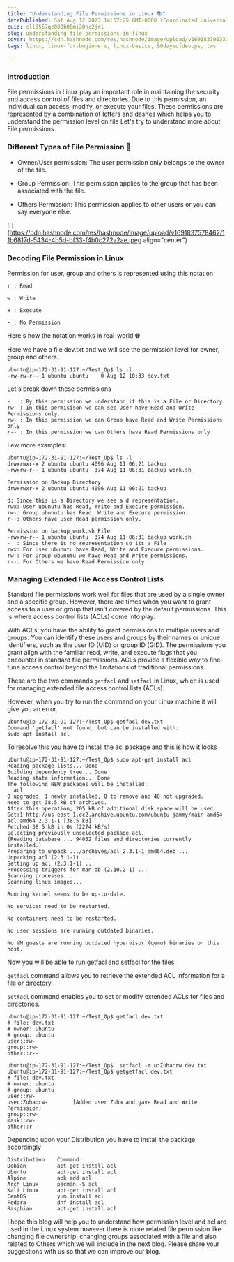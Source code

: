 ```yaml
---
title: "Understanding File Permissions in Linux 📚"
datePublished: Sat Aug 12 2023 14:57:25 GMT+0000 (Coordinated Universal Time)
cuid: cll8557qc000b08mj20nc2jrl
slug: understanding-file-permissions-in-linux
cover: https://cdn.hashnode.com/res/hashnode/image/upload/v1691837903328/3f45b98d-541e-455a-9208-c7af661e36d4.webp
tags: linux, linux-for-beginners, linux-basics, 90daysofdevops, tws

---
```


### Introduction

File permissions in Linux play an important role in maintaining the security and access control of files and directories. Due to this permission, an individual can access, modify, or execute your files. These permissions are represented by a combination of letters and dashes which helps you to understand the permission level on file Let's try to understand more about File permissions.

### Different Types of File Permission **📜**

* Owner/User permission: The user permission only belongs to the owner of the file.
    
* Group Permission: This permission applies to the group that has been associated with the file.
    
* Others Permission: This permission applies to other users or you can say everyone else.
    

![](https://cdn.hashnode.com/res/hashnode/image/upload/v1691837578462/11b6817d-5434-4b5d-bf33-f4b0c272a2ae.jpeg align="center")

### Decoding File Permission in Linux

Permission for user, group and others is represented using this notation

`r : Read`

`w : Write`

`x : Execute`

`- : No Permission`

Here's how the notation works in real-world **🌐**

Here we have a file dev.txt and we will see the permission level for owner, group and others.

```plaintext
ubuntu@ip-172-31-91-127:~/Test_Op$ ls -l
-rw-rw-r-- 1 ubuntu ubuntu    0 Aug 12 10:33 dev.txt
```

Let's break down these permissions

```plaintext
-   : By this permission we understand if this is a File or Directory
rw- : In this permisison we can see User have Read and Write Permissions only.
rw- : In this permission we can Group have Read and Write Permissions only
r-- : In this permission we can Others have Read Permissions only
```

Few more examples:

```plaintext
ubuntu@ip-172-31-91-127:~/Test_Op$ ls -l
drwxrwxr-x 2 ubuntu ubuntu 4096 Aug 11 06:21 backup
-rwxrw-r-- 1 ubuntu ubuntu  374 Aug 11 06:31 backup_work.sh
```

```plaintext
Permission on Backup Directory
drwxrwxr-x 2 ubuntu ubuntu 4096 Aug 11 06:21 backup

d: Since this is a Directory we see a d representation.
rwx: User ubunutu has Read, Write and Execure permission.
rw-: Group ubunutu has Read, Write and Execure permission.
r--: Others have user Read permission only.
```

```plaintext
Permission on backup_work.sh File
-rwxrw-r-- 1 ubuntu ubuntu  374 Aug 11 06:31 backup_work.sh
-  : Since there is no representation so its a File
rwx: For User ubunutu have Read, Write and Execure permissions.
rw-: For Group ubunutu we have Read and Write permissions. 
r--: For Others we have Read Permission only.
```

### Managing Extended File Access Control Lists

Standard file permissions work well for files that are used by a single owner and a specific group. However, there are times when you want to grant access to a user or group that isn't covered by the default permissions. This is where access control lists (ACLs) come into play.

With ACLs, you have the ability to grant permissions to multiple users and groups. You can identify these users and groups by their names or unique identifiers, such as the user ID (UID) or group ID (GID). The permissions you grant align with the familiar read, write, and execute flags that you encounter in standard file permissions. ACLs provide a flexible way to fine-tune access control beyond the limitations of traditional permissions.

These are the two commands `getfacl` and `setfacl` in Linux, which is used for managing extended file access control lists (ACLs).

However, when you try to run the command on your Linux machine it will give you an error.

```plaintext
ubuntu@ip-172-31-91-127:~/Test_Op$ getfacl dev.txt
Command 'getfacl' not found, but can be installed with:
sudo apt install acl
```

To resolve this you have to install the acl package and this is how it looks

```plaintext
ubuntu@ip-172-31-91-127:~/Test_Op$ sudo apt-get install acl
Reading package lists... Done
Building dependency tree... Done
Reading state information... Done
The following NEW packages will be installed:
  acl
0 upgraded, 1 newly installed, 0 to remove and 48 not upgraded.
Need to get 38.5 kB of archives.
After this operation, 205 kB of additional disk space will be used.
Get:1 http://us-east-1.ec2.archive.ubuntu.com/ubuntu jammy/main amd64 acl amd64 2.3.1-1 [38.5 kB]
Fetched 38.5 kB in 0s (2274 kB/s)
Selecting previously unselected package acl.
(Reading database ... 94052 files and directories currently installed.)
Preparing to unpack .../archives/acl_2.3.1-1_amd64.deb ...
Unpacking acl (2.3.1-1) ...
Setting up acl (2.3.1-1) ...
Processing triggers for man-db (2.10.2-1) ...
Scanning processes...
Scanning linux images...

Running kernel seems to be up-to-date.

No services need to be restarted.

No containers need to be restarted.

No user sessions are running outdated binaries.

No VM guests are running outdated hypervisor (qemu) binaries on this host.
```

Now you will be able to run getfacl and setfacl for the files.

`getfacl` command allows you to retrieve the extended ACL information for a file or directory.

`setfacl` command enables you to set or modify extended ACLs for files and directories.

```plaintext
ubuntu@ip-172-31-91-127:~/Test_Op$ getfacl dev.txt
# file: dev.txt
# owner: ubuntu
# group: ubuntu
user::rw-
group::rw-
other::r--

ubuntu@ip-172-31-91-127:~/Test_Op$  setfacl -m u:Zuha:rw dev.txt
ubuntu@ip-172-31-91-127:~/Test_Op$ getgetfacl dev.txt
# file: dev.txt
# owner: ubuntu
# group: ubuntu
user::rw-
user:Zuha:rw-        [Added user Zuha and gave Read and Write Permission]
group::rw-
mask::rw-
other::r--
```

Depending upon your Distribution you have to install the package accordingly

```plaintext
Distribution	Command
Debian	        apt-get install acl
Ubuntu	        apt-get install acl
Alpine	        apk add acl
Arch Linux	    pacman -S acl
Kali Linux	    apt-get install acl
CentOS	        yum install acl
Fedora	        dnf install acl
Raspbian	    apt-get install acl
```

I hope this blog will help you to understand how permission level and acl are used in the Linux system however there is more related file permission like changing file ownership, changing groups associated with a file and also related to Others which we will include in the next blog. Please share your suggestions with us so that we can improve our blog.